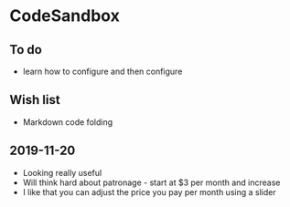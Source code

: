# CodeSandbox

## To do

* learn how to configure and then configure

## Wish list

* Markdown code folding

## 2019-11-20

* Looking really useful
* Will think hard about patronage - start at $3 per month and increase
* I like that you can adjust the price you pay per month using a slider
